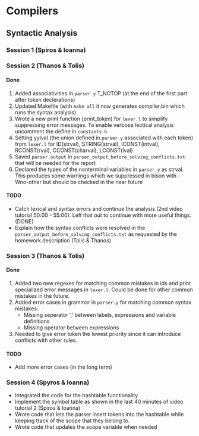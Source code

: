 # Compilers

## Syntactic Analysis

### Session 1 (Spiros & Ioanna)

### Session 2 (Thanos & Tolis)

#### Done

1. Added associativities in `parser.y` T_NOTOP (at the end of the first part after token declerations)
2. Updated Makefile (with `make all` it now generates compiler.bin which runs the syntax analysis)
3. Wrote a new print function (print_token) for `lexer.l` to simplify suppressing error messages. To enable verbose lectical analysis uncomment the define in `constants.h`
4. Setting yylval (the union defined in `parser.y` associated with each token) from `lexer.l` for ID(strval), STRING(strval), ICONST(intval), RCONST(rval), CCONST(charval), LCONST(lval)
5. Saved `parser.output` in `parser_output_before_solving_conflicts.txt` that will be needed for the report
6. Declared the types of the nonterminal variables in `parser.y` as strval. This produces some warnings which we suppressed in bison with -Wno-other but should be checked in the near future

#### TODO

* Catch lexical and syntax errors and continue the analysis (2nd video tutorial 50:00 - 55:00). Left that out to continue with more useful things. (DONE)
* Explain how the syntax conflicts were resolved in the `parser_output_before_solving_conflicts.txt` as requested by the homework description (Tolis & Thanos)

### Session 3 (Thanos & Tolis)

#### Done

1. Added two new regexes for matching common mistakes in ids and print specialized error messages in `lexer.l`. Could be done for other common mistakes in the future.
2. Added error cases in grammar in `parser.y` for matching common syntax mistakes.
   * Missing seperator ',' between labels, expressions and variable definitions
   * Missing operator between expressions
3. Needed to give error token the lowest priority since it can introduce conflicts with other rules.

#### TODO

* Add more error cases (in the long term)

### Session 4 (Spyros & Ioanna)

* Integrated the code for the hashtable functionality
* Implement the symbol table as shown in the last 40 minutes of video tutorial 2 (Spiros & Ioanna)
* Wrote code that lets the parser insert tokens into the hashtable while keeping track of the scope that they belong to.
* Wrote code that updates the scope variable when needed
